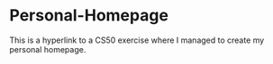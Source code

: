 # Personal-Homepage
This is a hyperlink to a CS50 exercise where I managed to create my personal homepage. 

